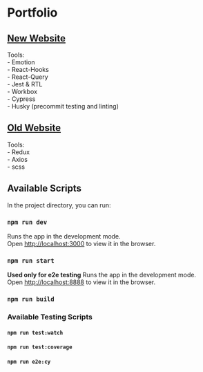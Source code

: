 # Portfolio

## [New Website](https://ahmedeldessouki.netlify.com)

Tools:\
      - Emotion\
      - React-Hooks\
      - React-Query\
      - Jest & RTL\
      - Workbox\
      - Cypress\
      - Husky (precommit testing and linting)

## [Old Website](https://ahmedeldessouki-a7488.firebaseapp.com)

Tools:\
      - Redux\
      - Axios\
      - scss

## Available Scripts

In the project directory, you can run:

### `npm run dev`

Runs the app in the development mode.\
Open [http://localhost:3000](http://localhost:3000) to view it in the browser.

### `npm run start`

**Used only for e2e testing**
Runs the app in the development mode.\
Open [http://localhost:8888](http://localhost:8888) to view it in the browser.

### `npm run build`

### Available Testing Scripts

#### `npm run test:watch`

#### `npm run test:coverage`

#### `npm run e2e:cy`
